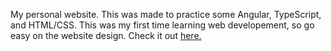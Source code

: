 My personal website. This was made to practice some Angular, TypeScript, and HTML/CSS.
This was my first time learning web developement, so go easy on the website design.
Check it out [here.](https://canlasla.github.io/personal-website/)

